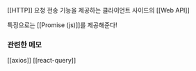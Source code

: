 [[HTTP]] 요청 전송 기능을 제공하는 클라이언트 사이드의 [[Web API]]

특징으로는 [[Promise (js)]]를 제공해준다!


### 관련한 메모
[[axios]]
[[react-query]]